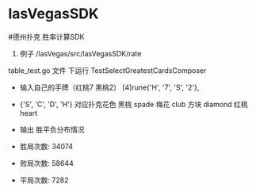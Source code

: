 # lasVegasSDK


#德州扑克  胜率计算SDK


1. 例子  /lasVegas/src/lasVegasSDK/rate 


table_test.go 文件 下运行 TestSelectGreatestCardsComposer


- 输入自己的手牌（红桃7  黑桃2）  [4]rune{'H', '7', 'S', '2'},
- {'S', 'C', 'D', 'H'} 对应扑克花色   黑桃 spade  梅花 club  方块 diamond  红桃 heart


- 输出 胜平负分布情况

- 胜局次数: 34074
- 败局次数: 58644
- 平局次数: 7282